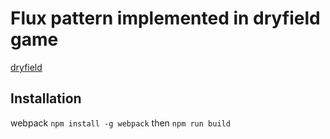 # Flux pattern implemented in dryfield game

[dryfield](https://github.com/bdeglane/dryfield)

## Installation

webpack ```npm install -g webpack``` then  ```npm run build```
